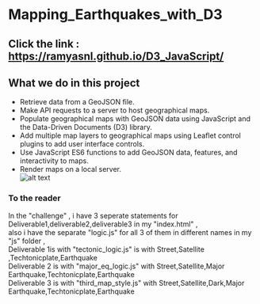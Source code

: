 # Mapping_Earthquakes_with_D3
## Click the link : https://ramyasnl.github.io/D3_JavaScript/
## What we do in this project
* Retrieve data from a GeoJSON file.</br>
* Make API requests to a server to host geographical maps.</br>
* Populate geographical maps with GeoJSON data using JavaScript and the Data-Driven Documents (D3) library.</br>
* Add multiple map layers to geographical maps using Leaflet control plugins to add user interface controls.</br>
* Use JavaScript ES6 functions to add GeoJSON data, features, and interactivity to maps.</br>
* Render maps on a local server.</br>
![alt text](https://github.com/ramyasnl/Mapping_Earthquakes_with_D3/blob/main/earthquake.png)
### To the reader
In the "challenge" , i have 3 seperate statements for Deliverable1,deliverable2,deliverable3 in my "index.html" , </br>also i have the separate "logic.js" for all 3 of them in different names in my "js" folder ,<br/>
Deliverable 1is with "tectonic_logic.js" is with  Street,Satellite ,Techtonicplate,Earthquake <br/> 
Deliverable 2 is with "major_eq_logic.js" with Street,Satellite,Major Earthquake,Techtonicplate,Earthquake<br/>
Deliverable 3 is with "third_map_style.js" with Street,Satellite,Dark,Major Earthquake,Techtonicplate,Earthquake <br/>
